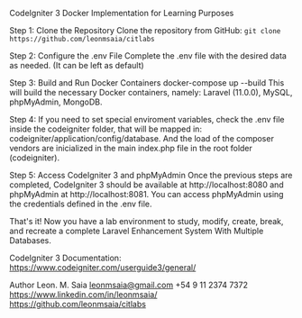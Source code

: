 CodeIgniter 3 Docker Implementation for Learning Purposes

Step 1: Clone the Repository Clone the repository from GitHub: 
`git clone https://github.com/leonmsaia/citlabs`

Step 2: Configure the .env File Complete the .env file with the desired data as needed. (It can be left as default)

Step 3: Build and Run Docker Containers docker-compose up --build This will build the necessary Docker containers, namely: Laravel (11.0.0), MySQL, phpMyAdmin, MongoDB.

Step 4: If you need to set special enviroment variables, check the .env file inside the codeigniter folder, that will be mapped in: codeigniter/application/config/database. And the load of the composer vendors are inicialized in the main index.php file in the root folder (codeigniter).

Step 5: Access CodeIgniter 3 and phpMyAdmin Once the previous steps are completed, CodeIgniter 3 should be available at http://localhost:8080 and phpMyAdmin at http://localhost:8081. You can access phpMyAdmin using the credentials defined in the .env file.

That's it! Now you have a lab environment to study, modify, create, break, and recreate a complete Laravel Enhancement System With Multiple Databases.

CodeIgniter 3 Documentation: https://www.codeigniter.com/userguide3/general/

Author Leon. M. Saia leonmsaia@gmail.com 
+54 9 11 2374 7372 
https://www.linkedin.com/in/leonmsaia/ https://github.com/leonmsaia/citlabs